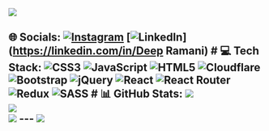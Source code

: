 <img src="https://camo.githubusercontent.com/d931a75b5459ba82b64fe1cb24b74a0b049c87bea910db12aba75710c8e7c04d/68747470733a2f2f7265732e636c6f7564696e6172792e636f6d2f6d6f68696e2d696e2f696d6167652f75706c6f61642f76313630303439383930342f6d61696e2f6865726f2e676966"></img>


## 🌐 Socials: [![Instagram](https://img.shields.io/badge/Instagram-%23E4405F.svg?logo=Instagram&logoColor=white)](https://instagram.com/deep._.05) [![LinkedIn](https://img.shields.io/badge/LinkedIn-%230077B5.svg?logo=linkedin&logoColor=white)](https://linkedin.com/in/Deep Ramani) # 💻 Tech Stack: ![CSS3](https://img.shields.io/badge/css3-%231572B6.svg?style=for-the-badge&logo=css3&logoColor=white) ![JavaScript](https://img.shields.io/badge/javascript-%23323330.svg?style=for-the-badge&logo=javascript&logoColor=%23F7DF1E) ![HTML5](https://img.shields.io/badge/html5-%23E34F26.svg?style=for-the-badge&logo=html5&logoColor=white) ![Cloudflare](https://img.shields.io/badge/Cloudflare-F38020?style=for-the-badge&logo=Cloudflare&logoColor=white) ![Bootstrap](https://img.shields.io/badge/bootstrap-%238511FA.svg?style=for-the-badge&logo=bootstrap&logoColor=white) ![jQuery](https://img.shields.io/badge/jquery-%230769AD.svg?style=for-the-badge&logo=jquery&logoColor=white) ![React](https://img.shields.io/badge/react-%2320232a.svg?style=for-the-badge&logo=react&logoColor=%2361DAFB) ![React Router](https://img.shields.io/badge/React_Router-CA4245?style=for-the-badge&logo=react-router&logoColor=white) ![Redux](https://img.shields.io/badge/redux-%23593d88.svg?style=for-the-badge&logo=redux&logoColor=white) ![SASS](https://img.shields.io/badge/SASS-hotpink.svg?style=for-the-badge&logo=SASS&logoColor=white) # 📊 GitHub Stats: ![](https://github-readme-stats.vercel.app/api?username=deepramani05&theme=dark&hide_border=false&include_all_commits=false&count_private=false)<br/> ![](https://github-readme-streak-stats.herokuapp.com/?user=deepramani05&theme=dark&hide_border=false)<br/> ![](https://github-readme-stats.vercel.app/api/top-langs/?username=deepramani05&theme=dark&hide_border=false&include_all_commits=false&count_private=false&layout=compact) --- [![](https://visitcount.itsvg.in/api?id=deepramani05&icon=0&color=0)](https://visitcount.itsvg.in) <!-- Proudly created with GPRM ( https://gprm.itsvg.in ) -->
